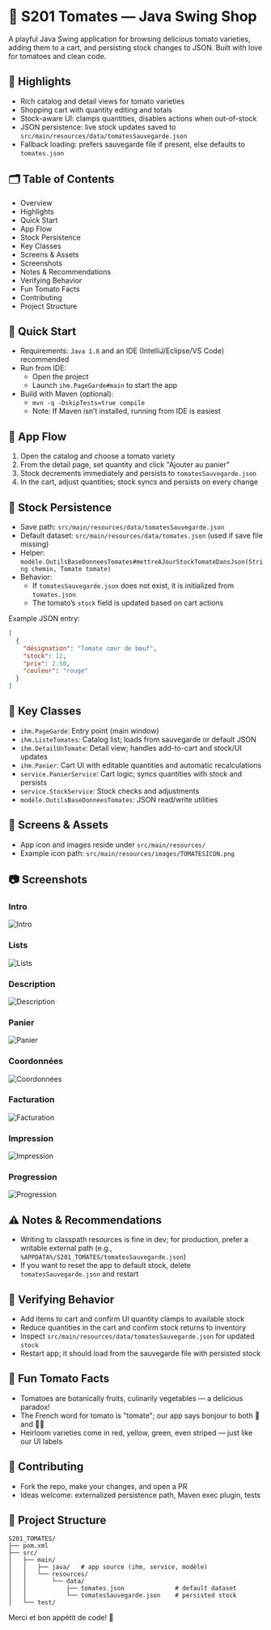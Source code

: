 # 🍅 S201 Tomates — Java Swing Shop

A playful Java Swing application for browsing delicious tomato varieties, adding them to a cart, and persisting stock changes to JSON. Built with love for tomatoes and clean code.

## 🌟 Highlights
- Rich catalog and detail views for tomato varieties
- Shopping cart with quantity editing and totals
- Stock-aware UI: clamps quantities, disables actions when out-of-stock
- JSON persistence: live stock updates saved to `src/main/resources/data/tomatesSauvegarde.json`
- Fallback loading: prefers sauvegarde file if present, else defaults to `tomates.json`

## 🗂 Table of Contents
- Overview
- Highlights
- Quick Start
- App Flow
- Stock Persistence
- Key Classes
- Screens & Assets
- Screenshots
- Notes & Recommendations
- Verifying Behavior
- Fun Tomato Facts
- Contributing
- Project Structure

## 🚀 Quick Start
- Requirements: `Java 1.8` and an IDE (IntelliJ/Eclipse/VS Code) recommended
- Run from IDE:
  - Open the project
  - Launch `ihm.PageGarde#main` to start the app
- Build with Maven (optional):
  - `mvn -q -DskipTests=true compile`
  - Note: If Maven isn’t installed, running from IDE is easiest

## 🧭 App Flow
1. Open the catalog and choose a tomato variety
2. From the detail page, set quantity and click "Ajouter au panier"
3. Stock decrements immediately and persists to `tomatesSauvegarde.json`
4. In the cart, adjust quantities; stock syncs and persists on every change

## 🧺 Stock Persistence
- Save path: `src/main/resources/data/tomatesSauvegarde.json`
- Default dataset: `src/main/resources/data/tomates.json` (used if save file missing)
- Helper: `modèle.OutilsBaseDonneesTomates#mettreAJourStockTomateDansJson(String chemin, Tomate tomate)`
- Behavior:
  - If `tomatesSauvegarde.json` does not exist, it is initialized from `tomates.json`
  - The tomato’s `stock` field is updated based on cart actions

Example JSON entry:
```json
[
  {
    "désignation": "Tomate cœur de bœuf",
    "stock": 12,
    "prix": 2.50,
    "couleur": "rouge"
  }
]
```

## 🧩 Key Classes
- `ihm.PageGarde`: Entry point (main window)
- `ihm.ListeTomates`: Catalog list; loads from sauvegarde or default JSON
- `ihm.DetailUnTomate`: Detail view; handles add-to-cart and stock/UI updates
- `ihm.Panier`: Cart UI with editable quantities and automatic recalculations
- `service.PanierService`: Cart logic; syncs quantities with stock and persists
- `service.StockService`: Stock checks and adjustments
- `modèle.OutilsBaseDonneesTomates`: JSON read/write utilities

## 🎨 Screens & Assets
- App icon and images reside under `src/main/resources/`
- Example icon path: `src/main/resources/images/TOMATESICON.png`

## 📷 Screenshots

### Intro
![Intro](ss/intro.png)

### Lists
![Lists](ss/lists.png)

### Description
![Description](ss/desc.png)

### Panier
![Panier](ss/panier.png)

### Coordonnées
![Coordonnées](ss/coor.png)

### Facturation
![Facturation](ss/fac.png)

### Impression
![Impression](ss/imrp.png)

### Progression
![Progression](ss/progress.png)

## ⚠️ Notes & Recommendations
- Writing to classpath resources is fine in dev; for production, prefer a writable external path (e.g., `%APPDATA%/S201_TOMATES/tomatesSauvegarde.json`)
- If you want to reset the app to default stock, delete `tomatesSauvegarde.json` and restart

## 🧪 Verifying Behavior
- Add items to cart and confirm UI quantity clamps to available stock
- Reduce quantities in the cart and confirm stock returns to inventory
- Inspect `src/main/resources/data/tomatesSauvegarde.json` for updated `stock`
- Restart app; it should load from the sauvegarde file with persisted stock

## 🌱 Fun Tomato Facts
- Tomatoes are botanically fruits, culinarily vegetables — a delicious paradox!
- The French word for tomato is "tomate"; our app says bonjour to both 🍅 and 👩‍🌾
- Heirloom varieties come in red, yellow, green, even striped — just like our UI labels

## 🤝 Contributing
- Fork the repo, make your changes, and open a PR
- Ideas welcome: externalized persistence path, Maven exec plugin, tests

## 📜 Project Structure
```
S201_TOMATES/
├── pom.xml
├── src/
│   ├── main/
│   │   ├── java/   # app source (ihm, service, modèle)
│   │   └── resources/
│   │       └── data/
│   │           ├── tomates.json              # default dataset
│   │           └── tomatesSauvegarde.json    # persisted stock
│   └── test/
```

Merci et bon appétit de code! 🍅